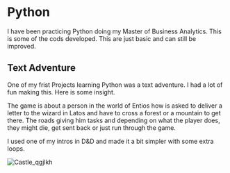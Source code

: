 # Python
I have been practicing Python doing my Master of Business Analytics. This is some of the cods developed. This are just basic and can still be improved. 

## Text Adventure
One of my frist Projects learning Python was a text adventure. I had a lot of fun making this. Here is some insight.

The game is about a person in the world of Entios how is asked to deliver a letter to the wizard in Latos and have to cross a forest or a mountain to get there. 
The roads giving him tasks and depending on what the player does, they might die, get sent back or just run through the game.

I used one of my intros in D&D and made it a bit simpler with some extra loops. 

![Castle_qgjlkh](https://user-images.githubusercontent.com/75276371/127515151-814ff391-6b46-4dca-909e-234323f9e613.jpeg)
